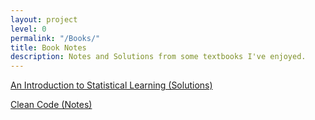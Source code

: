 ```yaml
---
layout: project
level: 0
permalink: "/Books/"
title: Book Notes
description: Notes and Solutions from some textbooks I've enjoyed.
---
```


[An Introduction to Statistical Learning (Solutions)](https://www.github.com/jonbtow/introduction-to-statistical-learning)

[Clean Code (Notes)](CleanCode)	
